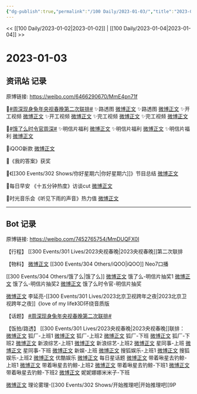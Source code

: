 ```yaml
---
{"dg-publish":true,"permalink":"/100 Daily/2023-01-03/","title":"2023-01-03","created":"2023-01-04T10:38:13.000+08:00","updated":"2023-04-11T14:46:32.000+08:00"}
---
```



<< [[100 Daily/2023-01-02\|2023-01-02]] | [[100 Daily/2023-01-04\|2023-01-04]] >>

# 2023-01-03

## 资讯站 记录

原博链接: https://weibo.com/6466290670/MmE4pn71f

🌟[#周深现身兔年央视春晚第二次联排#](https://s.weibo.com/weibo?q=%23%E5%91%A8%E6%B7%B1%E7%8E%B0%E8%BA%AB%E5%85%94%E5%B9%B4%E5%A4%AE%E8%A7%86%E6%98%A5%E6%99%9A%E7%AC%AC%E4%BA%8C%E6%AC%A1%E8%81%94%E6%8E%92%23)
✨路透图 [微博正文](https://weibo.com/6466290670/MmAWI5tOf)
✨路透图 [微博正文](https://weibo.com/6466290670/MmBqT6Bzl)
✨开工视频 [微博正文](https://weibo.com/6466290670/MmAVC6zoj)
✨开工视频 [微博正文](https://weibo.com/6466290670/MmAW9uVrO)
✨完工视频 [微博正文](https://weibo.com/6466290670/MmBkmzM08)
✨完工视频 [微博正文](https://weibo.com/6466290670/MmBqpwmu1)

🌟[#饿了么时令官周深#](https://s.weibo.com/weibo?q=%23%E9%A5%BF%E4%BA%86%E4%B9%88%E6%97%B6%E4%BB%A4%E5%AE%98%E5%91%A8%E6%B7%B1%23)
✨明信片福利 [微博正文](https://weibo.com/6466290670/MmzO7fHKN)
✨明信片福利 [微博正文](https://weibo.com/6466290670/MmBiTz5MO)
✨明信片福利 [微博正文](https://weibo.com/6466290670/MmC7f7M5o)

🌟iQOO新款 [微博正文](https://weibo.com/6466290670/MmzIl3b3M)

🌟《我的答案》获奖 [](https://weibo.com/6466290670/Mmzgt0WLw)

🌟《[[300 Events/302 Shows/你好星期六\|你好星期六]]》节目总结 [微博正文](https://weibo.com/6466290670/MmAwTCQu5)

🌟每日早安
《十五分钟热度》访谈cut [微博正文](https://weibo.com/6466290670/Mmyaj9RrD)

🌟时光音乐会《听见下雨的声音》热力值 [微博正文](https://weibo.com/6466290670/MmC6PFETg)

---
## Bot 记录

原博链接: https://weibo.com/7452765754/MmDUQFX0I

【行程】
[[300 Events/301 Lives/2023央视春晚\|2023央视春晚]]第二次联排

【物料】
[微博正文](https://m.weibo.cn/7478855230/4853802400481666) [[300 Events/304 Others/iQOO\|iQOO]] Neo7口播

[[300 Events/304 Others/饿了么\|饿了么]]
[微博正文](https://m.weibo.cn/5117812753/4853795631146156) 饿了么-明信片抽奖1
[微博正文](https://m.weibo.cn/5117812753/4853859677115208) 饿了么-明信片抽奖2
[微博正文](https://m.weibo.cn/7756461320/4853878173993695) 饿了么时令官-明信片抽奖

[微博正文](https://m.weibo.cn/5131929066/4853191198381761) 李延亮-[[300 Events/301 Lives/2023北京卫视跨年之夜\|2023北京卫视跨年之夜]]《love of my life》3D环绕音质版

【话题】
[#周深现身兔年央视春晚第二次联排#](https://s.weibo.com/weibo?q=%23%E5%91%A8%E6%B7%B1%E7%8E%B0%E8%BA%AB%E5%85%94%E5%B9%B4%E5%A4%AE%E8%A7%86%E6%98%A5%E6%99%9A%E7%AC%AC%E4%BA%8C%E6%AC%A1%E8%81%94%E6%8E%92%23)

【饭拍/路透】
[[300 Events/301 Lives/2023央视春晚\|2023央视春晚]]联排：
[微博正文](https://m.weibo.cn/6525010965/4853848054959643) 狐厂-上班1
[微博正文](https://m.weibo.cn/6525010965/4853847598303897) 狐厂-上班2
[微博正文](https://m.weibo.cn/6525010965/4853869627048359) 狐厂-下班
[微博正文](https://m.weibo.cn/6525010965/4853869252972406) 狐厂-下班2
[微博正文](https://m.weibo.cn/1878335471/4853847761355676) 新浪综艺-上班1
[微博正文](https://m.weibo.cn/1878335471/4853904599156154) 新浪综艺-上班2
[微博正文](https://m.weibo.cn/7090942012/4853849050054719) 星同事-上班
[微博正文](https://m.weibo.cn/7090942012/4853868276492247) 星同事-下班
[微博正文](https://m.weibo.cn/2782682084/4850972972813359) 新娱-上班
[微博正文](https://m.weibo.cn/1843633441/4853848504012167) 搜狐娱乐-上班1
[微博正文](https://m.weibo.cn/1843633441/4853851738341628) 搜狐娱乐-上班2
[微博正文](https://m.weibo.cn/1763415704/4853849757582938) 优酷娱乐
[微博正文](https://m.weibo.cn/6962149176/4853872709866660) 每日星话题
[微博正文](https://m.weibo.cn/3246571812/4853854270654919) 带着啾星去钓鲸-上班1
[微博正文](https://m.weibo.cn/3246571812/4853861167403691) 带着啾星去钓鲸-上班2
[微博正文](https://m.weibo.cn/3246571812/4853872504349285) 带着啾星去钓鲸-下班1
[微博正文](https://m.weibo.cn/3246571812/4853878041094488) 带着啾星去钓鲸-下班2
[微博正文](https://m.weibo.cn/1848110183/4853903218185494) 妮妮娜娜米米子-下班

[微博正文](https://m.weibo.cn/7458115630/4853616538555219) 理论雾理-[[300 Events/302 Shows/开始推理吧\|开始推理吧]]9P

